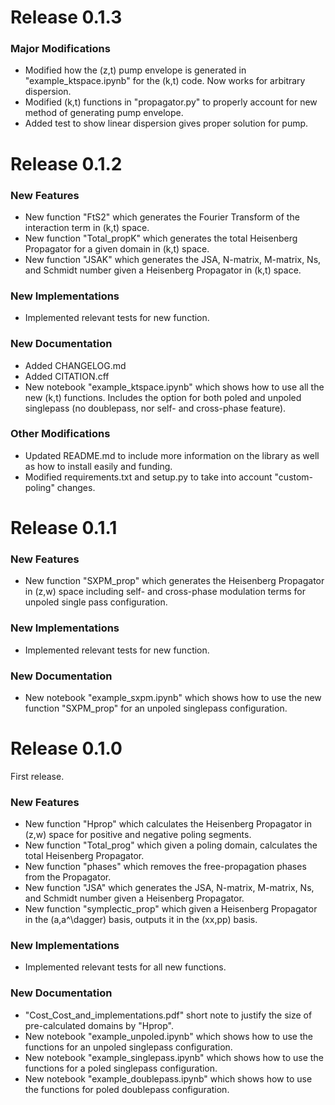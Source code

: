 # Release 0.1.3

### Major Modifications
* Modified how the (z,t) pump envelope is generated in "example_ktspace.ipynb" for the (k,t) code. Now works for arbitrary dispersion.
* Modified (k,t) functions in "propagator.py" to properly account for new method of generating pump envelope.
* Added test to show linear dispersion gives proper solution for pump.

# Release 0.1.2

### New Features
* New function "FtS2" which generates the Fourier Transform of the interaction term in (k,t) space.
* New function "Total_propK" which generates the total Heisenberg Propagator for a given domain in (k,t) space.
* New function "JSAK" which generates the JSA, N-matrix, M-matrix, Ns, and Schmidt number given a Heisenberg Propagator in (k,t) space.

### New Implementations
* Implemented relevant tests for new function.

### New Documentation
* Added CHANGELOG.md
* Added CITATION.cff
* New notebook "example_ktspace.ipynb" which shows how to use all the new (k,t) functions. Includes the option for both poled and unpoled singlepass (no doublepass, nor self- and cross-phase feature).

### Other Modifications
* Updated README.md to include more information on the library as well as how to install easily and funding.
* Modified requirements.txt and setup.py to take into account "custom-poling" changes.

# Release 0.1.1

### New Features
* New function "SXPM_prop" which generates the Heisenberg Propagator in (z,w) space including self- and cross-phase modulation terms for unpoled single pass configuration.

### New Implementations
* Implemented relevant tests for new function.

### New Documentation
* New notebook "example_sxpm.ipynb" which shows how to use the new function "SXPM_prop" for an unpoled singlepass configuration.

# Release 0.1.0
 First release.

 ### New Features
 * New function "Hprop" which calculates the Heisenberg Propagator in (z,w) space for positive and negative poling segments.
 * New function "Total_prog" which given a poling domain, calculates the total Heisenberg Propagator.
 * New function "phases" which removes the free-propagation phases from the Propagator.
 * New function "JSA" which generates the JSA, N-matrix, M-matrix, Ns, and Schmidt number given a Heisenberg Propagator.
 * New function "symplectic_prop" which given a Heisenberg Propagator in the (a,a^\dagger) basis, outputs it in the (xx,pp) basis.

### New Implementations
* Implemented relevant tests for all new functions. 

### New Documentation
* "Cost_Cost_and_implementations.pdf" short note to justify the size of pre-calculated domains by "Hprop".
* New notebook "example_unpoled.ipynb" which shows how to use the functions for an unpoled singlepass configuration.
* New notebook "example_singlepass.ipynb" which shows how to use the functions for a poled singlepass configuration.
* New notebook "example_doublepass.ipynb" which shows how to use the functions for poled doublepass configuration.
 
